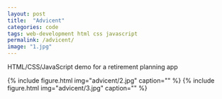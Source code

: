 ```yaml
---
layout: post
title:  "Advicent"
categories: code
tags: web-development html css javascript
permalink: /advicent/
image: "1.jpg"
---
```


<p class="post--full__excerpt">
	HTML/CSS/JavaScript demo for a retirement planning app
</p>

<div class="gallery">
	{% include figure.html img="advicent/2.jpg" caption="" %}
	{% include figure.html img="advicent/3.jpg" caption="" %}
</div>

